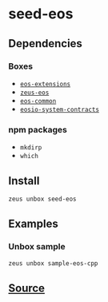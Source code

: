 
seed-eos 
====================




## Dependencies
### Boxes
* [`eos-extensions`](eos-extensions.md)
* [`zeus-eos`](zeus-eos.md)
* [`eos-common`](eos-common.md)
* [`eosio-system-contracts`](eosio-system-contracts.md)
### npm packages
* `mkdirp`
* `which`


## Install
```bash
zeus unbox seed-eos
```
## Examples
### Unbox sample 
```bash
zeus unbox sample-eos-cpp
```





## [Source](https://github.com/liquidapps-io/zeus-sdk/tree/master/boxes/groups/eos-sdk/seed-eos)
